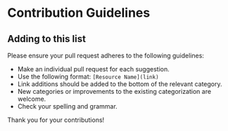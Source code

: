 # Contribution Guidelines

## Adding to this list

Please ensure your pull request adheres to the following guidelines:

- Make an individual pull request for each suggestion.
- Use the following format: `[Resource Name](link)`
- Link additions should be added to the bottom of the relevant category.
- New categories or improvements to the existing categorization are welcome.
- Check your spelling and grammar.

Thank you for your contributions!
